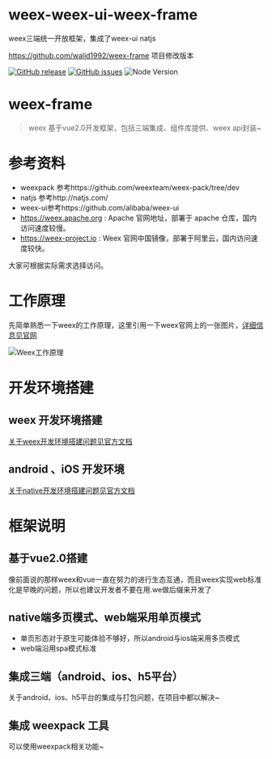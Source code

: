 # weex-weex-ui-weex-frame
weex三端统一开放框架，集成了weex-ui natjs

https://github.com/walid1992/weex-frame 项目修改版本

[![GitHub release](https://img.shields.io/github/release/osmartian/weex-frame.svg)](https://github.com/osmartian/weex-frame/releases)  [![GitHub issues](https://img.shields.io/github/issues/osmartian/weex-frame.svg)](https://github.com/osmartian/weex-frame/issues)
![Node Version](https://img.shields.io/node/v/martian-cli.svg "Node Version")

# weex-frame

> weex 基于vue2.0开发框架，包括三端集成、组件库提供、weex api封装~

# 参考资料
* weexpack 参考https://github.com/weexteam/weex-pack/tree/dev
* natjs 参考http://natjs.com/
* weex-ui参考https://github.com/alibaba/weex-ui
* https://weex.apache.org : Apache 官网地址，部署于 apache 仓库，国内访问速度较慢。
* https://weex-project.io : Weex 官网中国镜像，部署于阿里云，国内访问速度较快。

大家可根据实际需求选择访问。

# 工作原理

先简单熟悉一下weex的工作原理，这里引用一下weex官网上的一张图片，[详细信息见官网](https://weex.apache.org/cn/guide/intro/how-it-works.html)

![Weex工作原理](http://upload-images.jianshu.io/upload_images/2843033-a11114f55ceb7478.png?imageMogr2/auto-orient/strip%7CimageView2/2/w/640)

# 开发环境搭建

## weex 开发环境搭建

[关于weex开发环境搭建问题见官方文档](https://weex.apache.org/cn/guide/set-up-env.html)

## android 、iOS 开发环境

[关于native开发环境搭建问题见官方文档](https://weex.apache.org/cn/guide/integrate-to-your-app.html)

# 框架说明

## 基于vue2.0搭建

像前面说的那样weex和vue一直在努力的进行生态互通，而且weex实现web标准化是早晚的问题，所以也建议开发者不要在用.we做后缀来开发了

## native端多页模式、web端采用单页模式

* 单页形态对于原生可能体验不够好，所以android与ios端采用多页模式
* web端沿用spa模式标准

## 集成三端（android、ios、h5平台）

关于android、ios、h5平台的集成与打包问题，在项目中都以解决~

##  集成 weexpack 工具

可以使用weexpack相关功能~
